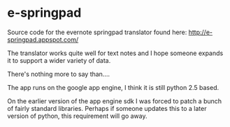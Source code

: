 e-springpad
===========

Source code for the evernote springpad translator found here: http://e-springpad.appspot.com/

The translator works quite well for text notes and I hope someone expands it to support a wider variety of data.

There's nothing more to say than....

The app runs on the google app engine, I think it is still python 2.5 based.

On the earlier version of the app engine sdk  I was forced to patch a bunch of fairly standard libraries.  Perhaps if someone updates this to a later version of python, this requirement will go away.